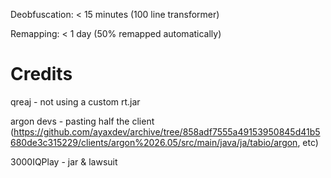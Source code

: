 Deobfuscation: < 15 minutes (100 line transformer)

Remapping: < 1 day (50% remapped automatically)

# Credits
qreaj - not using a custom rt.jar

argon devs - pasting half the client (https://github.com/ayaxdev/archive/tree/858adf7555a49153950845d41b5680de3c315229/clients/argon%2026.05/src/main/java/ja/tabio/argon, etc)

3000IQPlay - jar & lawsuit